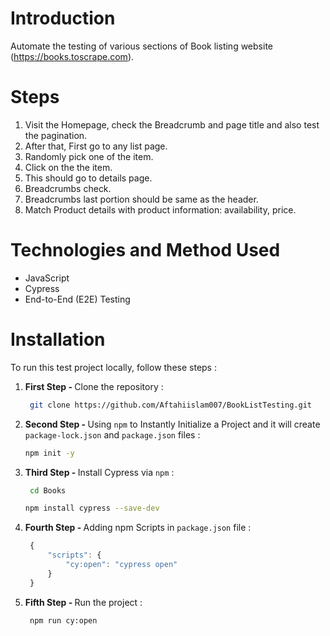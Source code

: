 # Introduction

Automate the testing of various sections of Book listing website (https://books.toscrape.com).

# Steps

1. Visit the Homepage, check the Breadcrumb and page title and also test the pagination.
2. After that, First go to any list page.
3. Randomly pick one of the item.
4. Click on the the item.
5. This should go to details page.
6. Breadcrumbs check.
7. Breadcrumbs last portion should be same as the header.
8. Match Product details with product information: availability, price.

# Technologies and Method Used

- JavaScript
- Cypress
- End-to-End (E2E) Testing


# Installation

To run this test project locally, follow these steps :

1. <b>First Step - </b> Clone the repository :
   
   ```bash
    git clone https://github.com/Aftahiislam007/BookListTesting.git
    ```

2. <b>Second Step - </b> Using `npm` to Instantly Initialize a Project 
 and it will create `package-lock.json` and `package.json` files :
    
    ```bash
    npm init -y
    ```

3. <b>Third Step - </b> Install Cypress via `npm` :
   
   ```bash
    cd Books
    ```

    ```bash
    npm install cypress --save-dev
    ```

4. <b>Fourth Step - </b> Adding npm Scripts in `package.json` file :
   
   ```js
    {
        "scripts": {
            "cy:open": "cypress open"
        }
    }
    ```

5. <b>Fifth Step - </b> Run the project :
   
   ```bash
    npm run cy:open
    ```